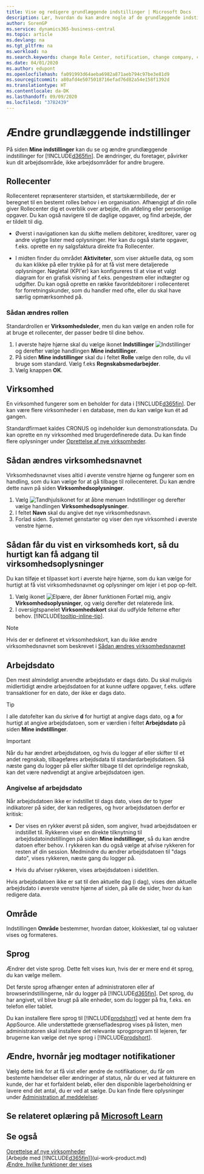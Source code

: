 ```yaml
---
title: Vise og redigere grundlæggende indstillinger | Microsoft Docs
description: Lær, hvordan du kan ændre nogle af de grundlæggende indstillinger i , f.eks. rollecenteret, virksomheden eller arbejdsdatoen.
author: SorenGP
ms.service: dynamics365-business-central
ms.topic: article
ms.devlang: na
ms.tgt_pltfrm: na
ms.workload: na
ms.search.keywords: change Role Center, notification, change company, change work date
ms.date: 04/01/2020
ms.author: edupont
ms.openlocfilehash: fa091993d64aeba6982a871aeb794c97be3e81d9
ms.sourcegitcommit: a80afd4e5075018716efad76d82a54e158f1392d
ms.translationtype: HT
ms.contentlocale: da-DK
ms.lasthandoff: 09/09/2020
ms.locfileid: "3782439"
---
```

# <a name="change-basic-settings"></a>Ændre grundlæggende indstillinger

På siden **Mine indstillinger** kan du se og ændre grundlæggende indstillinger for [!INCLUDE[d365fin](includes/d365fin_md.md)]. De ændringer, du foretager, påvirker kun dit arbejdsområde, ikke arbejdsområder for andre brugere.  

## <a name="role-center"></a><a name="role-center"></a> Rollecenter
Rollecenteret repræsenterer startsiden, et startskærmbillede, der er beregnet til en bestemt rolles behov i en organisation. Afhængigt af din rolle giver Rollecenter dig et overblik over arbejde, din afdeling eller personlige opgaver. Du kan også navigere til de daglige opgaver, og find arbejde, der er tildelt til dig.

-   Øverst i navigationen kan du skifte mellem debitorer, kreditorer, varer og andre vigtige lister med oplysninger. Her kan du også starte opgaver, f.eks. oprette en ny salgsfaktura direkte fra Rollecenter.

-   I midten finder du området **Aktiviteter**, som viser aktuelle data, og som du kan klikke på eller trykke på for at få vist mere detaljerede oplysninger. Nøgletal (KPI'er) kan konfigureres til at vise et valgt diagram for en grafisk visning af f.eks. pengestrøm eller indtægter og udgifter. Du kan også oprette en række favoritdebitorer i rollecenteret for forretningskunder, som du handler med ofte, eller du skal have særlig opmærksomhed på.

### <a name="to-change-the-role"></a>Sådan ændres rollen
Standardrollen er **Virksomhedsleder**, men du kan vælge en anden rolle for at bruge et rollecenter, der passer bedre til dine behov.
1. I øverste højre hjørne skal du vælge ikonet **Indstillinger** ![Indstillinger](media/ui-experience/settings_icon_small.png "Ikonet Indstillinger for rollecenter") og derefter vælge handlingen **Mine indstillinger**.
2. På siden **Mine indstillinger** skal du i feltet **Rolle** vælge den rolle, du vil bruge som standard. Vælg f.eks **Regnskabsmedarbejder**.
3. Vælg knappen **OK**.

## <a name="company"></a><a name="company"></a>Virksomhed
En virksomhed fungerer som en beholder for data i [!INCLUDE[d365fin](includes/d365fin_md.md)]. Der kan være flere virksomheder i en database, men du kan vælge kun ét ad gangen.

Standardfirmaet kaldes CRONUS og indeholder kun demonstrationsdata. Du kan oprette en ny virksomhed med brugerdefinerede data. Du kan finde flere oplysninger under [Oprettelse af nye virksomheder](about-new-company.md).

## <a name="to-change-the-company-name"></a>Sådan ændres virksomhedsnavnet
Virksomhedsnavnet vises altid i øverste venstre hjørne og fungerer som en handling, som du kan vælge for at gå tilbage til rollecenteret. Du kan ændre dette navn på siden **Virksomhedsoplysninger**.

1. Vælg ![Tandhjulsikonet for at åbne menuen Indstillinger](media/ui-experience/settings_icon_small.png) og derefter vælge handlingen **Virksomhedsoplysninger**.
2. I feltet **Navn** skal du angive det nye virksomhedsnavn.
3. Forlad siden. Systemet genstarter og viser den nye virksomhed i øverste venstre hjørne.

## <a name="to-display-a-company-badge-for-quick-access-to-company-information"></a>Sådan får du vist en virksomheds kort, så du hurtigt kan få adgang til virksomhedsoplysninger  
Du kan tilføje et tilpasset kort i øverste højre hjørne, som du kan vælge for hurtigt at få vist virksomhedsnavnet og oplysninger om lejer i et pop op-felt.

1. Vælg ikonet ![Elpære, der åbner funktionen Fortæl mig](media/ui-search/search_small.png "Fortæl mig, hvad du vil foretage dig"), angiv **Virksomhedsoplysninger**, og vælg derefter det relaterede link.
2. I oversigtspanelet **Virksomhedskort** skal du udfylde felterne efter behov. [!INCLUDE[tooltip-inline-tip](includes/tooltip-inline-tip_md.md)].

> [!NOTE]
> Hvis der er defineret et virksomhedskort, kan du ikke ændre virksomhedsnavnet som beskrevet i [Sådan ændres virksomhedsnavnet](ui-change-basic-settings.md#to-change-the-company-name)

## <a name="work-date"></a><a name="work-date"></a>Arbejdsdato
Den mest almindeligt anvendte arbejdsdato er dags dato. Du skal muligvis midlertidigt ændre arbejdsdatoen for at kunne udføre opgaver, f.eks. udføre transaktioner for en dato, der ikke er dags dato.

> [!TIP]  
> I alle datofelter kan du skrive **d** for hurtigt at angive dags dato, og **a** for hurtigt at angive arbejdsdatoen, som er værdien i feltet **Arbejdsdato** på siden **Mine indstillinger**.

> [!IMPORTANT]  
>  Når du har ændret arbejdsdatoen, og hvis du logger af eller skifter til et andet regnskab, tilbageføres arbejdsdata til standardarbejdsdatoen. Så næste gang du logger på eller skifter tilbage til det oprindelige regnskab, kan det være nødvendigt at angive arbejdsdatoen igen.

### <a name="work-date-indication"></a>Angivelse af arbejdsdato
Når arbejdsdatoen ikke er indstillet til dags dato, vises der to typer indikatorer på sider, der kan redigeres, og hvor arbejdsdatoen derfor er kritisk:

* Der vises en rykker øverst på siden, som angiver, hvad arbejdsdatoen er indstillet til. Rykkeren viser en direkte tilknytning til arbejdsdatoindstillingen på siden **Mine indstillinger**, så du kan ændre datoen efter behov. I rykkeren kan du også vælge at afvise rykkeren for resten af din session. Medmindre du ændrer arbejdsdatoen til "dags dato", vises rykkeren, næste gang du logger på.

* Hvis du afviser rykkeren, vises arbejdsdatoen i sidetitlen.  

Hvis arbejdsdatoen ikke er sat til den aktuelle dag (i dag), vises den aktuelle arbejdsdato i øverste venstre hjørne af siden, på alle de sider, hvor du kan redigere data.

## <a name="region"></a><a name="region"></a> Område

Indstillingen **Område** bestemmer, hvordan datoer, klokkeslæt, tal og valutaer vises og formateres.

## <a name="language"></a><a name="language"></a> Sprog
Ændrer det viste sprog. Dette felt vises kun, hvis der er mere end ét sprog, du kan vælge mellem.

Det første sprog afhænger enten af administratoren eller af browserindstillingerne, når du logger på [!INCLUDE[d365fin](includes/d365fin_md.md)]. Det sprog, du har angivet, vil blive brugt på alle enheder, som du logger på fra, f.eks. en telefon eller tablet.

Du kan installere flere sprog til [!INCLUDE[prodshort](includes/prodshort.md)] ved at hente dem fra AppSource. Alle understøttede grænsefladesprog vises på listen, men administratoren skal installere det relevante sprogprogram til lejeren, før brugerne kan vælge det nye sprog i [!INCLUDE[prodshort](includes/prodshort.md)].  

## <a name="changing-when-i-receive-notifications"></a>Ændre, hvornår jeg modtager notifikationer
Vælg dette link for at få vist eller ændre de notifikationer, du får om bestemte hændelser eller ændringer af status, når du er ved at fakturere en kunde, der har et forfaldent beløb, eller den disponible lagerbeholdning er lavere end det antal, du er ved at sælge. Du kan finde flere oplysninger under [Administration af meddelelser](ui-smart-notifications.md).

## <a name="see-related-training-at-microsoft-learn"></a>Se relateret oplæring på [Microsoft Learn](/learn/modules/personalize-ui-dynamics-365-business-central/index)

## <a name="see-also"></a>Se også
[Oprettelse af nye virksomheder](about-new-company.md)  
[Arbejde med [!INCLUDE[d365fin](includes/d365fin_md.md)]](ui-work-product.md)  
[Ændre, hvilke funktioner der vises](ui-experiences.md)  
